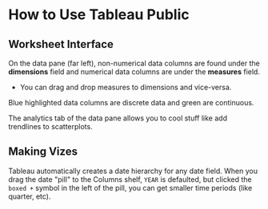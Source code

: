 # How to Use Tableau Public

## Worksheet Interface

On the data pane (far left), non-numerical data columns are found under the **dimensions** field and numerical data columns are under the **measures** field.

- You can drag and drop measures to dimensions and vice-versa.

Blue highlighted data columns are discrete data and green are continuous.

The analytics tab of the data pane allows you to cool stuff like add trendlines to scatterplots.

## Making Vizes

Tableau automatically creates a date hierarchy for any date field. When you drag the date "pill" to the Columns shelf, `YEAR` is defaulted, but clicked the `boxed +` symbol in the left of the pill, you can get smaller time periods (like quarter, etc).
